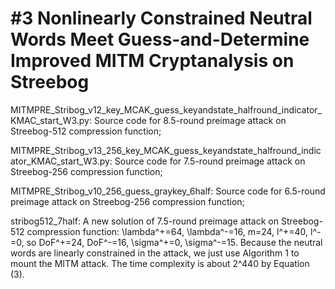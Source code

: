 #3 Nonlinearly Constrained Neutral Words Meet Guess-and-Determine Improved MITM Cryptanalysis on Streebog
==
MITMPRE_Stribog_v12_key_MCAK_guess_keyandstate_halfround_indicator_KMAC_start_W3.py: Source code for 8.5-round preimage attack on Streebog-512 compression function;

MITMPRE_Stribog_v13_256_key_MCAK_guess_keyandstate_halfround_indicator_KMAC_start_W3.py: Source code for 7.5-round preimage attack on Streebog-256 compression function;

MITMPRE_Stribog_v10_256_guess_graykey_6half: Source code for 6.5-round preimage attack on Streebog-256 compression function;

stribog512_7half: A new solution of 7.5-round preimage attack on Streebog-512 compression function: \lambda^+=64, \lambda^-=16, m=24, l^+=40, l^-=0, so DoF^+=24, DoF^-=16, \sigma^+=0, \sigma^-=15. Because the neutral words are linearly constrained in the attack, we just use Algorithm 1 to mount the MITM attack. The time complexity is about 2^440 by Equation (3).
